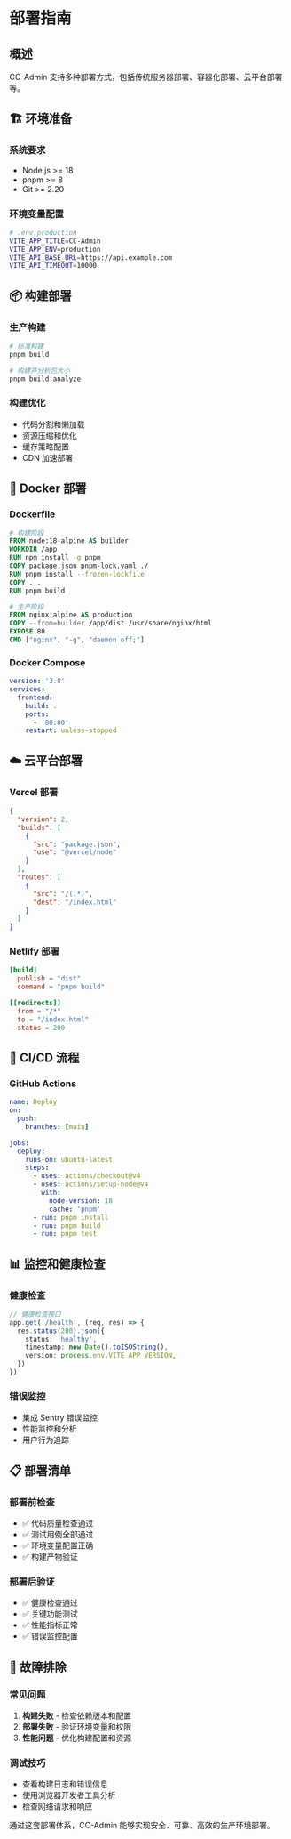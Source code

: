 <!--
  @copyright Copyright (c) 2025 chichuang
  @license MIT
  @description CC-Admin 企业级后台管理框架 - deployment-guide
  本文件为 chichuang 原创，禁止擅自删除署名或用于商业用途。
-->

# 部署指南

## 概述

CC-Admin 支持多种部署方式，包括传统服务器部署、容器化部署、云平台部署等。

## 🏗️ 环境准备

### 系统要求

- Node.js >= 18
- pnpm >= 8
- Git >= 2.20

### 环境变量配置

```bash
# .env.production
VITE_APP_TITLE=CC-Admin
VITE_APP_ENV=production
VITE_API_BASE_URL=https://api.example.com
VITE_API_TIMEOUT=10000
```

## 📦 构建部署

### 生产构建

```bash
# 标准构建
pnpm build

# 构建并分析包大小
pnpm build:analyze
```

### 构建优化

- 代码分割和懒加载
- 资源压缩和优化
- 缓存策略配置
- CDN 加速部署

## 🐳 Docker 部署

### Dockerfile

```dockerfile
# 构建阶段
FROM node:18-alpine AS builder
WORKDIR /app
RUN npm install -g pnpm
COPY package.json pnpm-lock.yaml ./
RUN pnpm install --frozen-lockfile
COPY . .
RUN pnpm build

# 生产阶段
FROM nginx:alpine AS production
COPY --from=builder /app/dist /usr/share/nginx/html
EXPOSE 80
CMD ["nginx", "-g", "daemon off;"]
```

### Docker Compose

```yaml
version: '3.8'
services:
  frontend:
    build: .
    ports:
      - '80:80'
    restart: unless-stopped
```

## ☁️ 云平台部署

### Vercel 部署

```json
{
  "version": 2,
  "builds": [
    {
      "src": "package.json",
      "use": "@vercel/node"
    }
  ],
  "routes": [
    {
      "src": "/(.*)",
      "dest": "/index.html"
    }
  ]
}
```

### Netlify 部署

```toml
[build]
  publish = "dist"
  command = "pnpm build"

[[redirects]]
  from = "/*"
  to = "/index.html"
  status = 200
```

## 🚀 CI/CD 流程

### GitHub Actions

```yaml
name: Deploy
on:
  push:
    branches: [main]

jobs:
  deploy:
    runs-on: ubuntu-latest
    steps:
      - uses: actions/checkout@v4
      - uses: actions/setup-node@v4
        with:
          node-version: 18
          cache: 'pnpm'
      - run: pnpm install
      - run: pnpm build
      - run: pnpm test
```

## 📊 监控和健康检查

### 健康检查

```typescript
// 健康检查接口
app.get('/health', (req, res) => {
  res.status(200).json({
    status: 'healthy',
    timestamp: new Date().toISOString(),
    version: process.env.VITE_APP_VERSION,
  })
})
```

### 错误监控

- 集成 Sentry 错误监控
- 性能监控和分析
- 用户行为追踪

## 📋 部署清单

### 部署前检查

- ✅ 代码质量检查通过
- ✅ 测试用例全部通过
- ✅ 环境变量配置正确
- ✅ 构建产物验证

### 部署后验证

- ✅ 健康检查通过
- ✅ 关键功能测试
- ✅ 性能指标正常
- ✅ 错误监控配置

## 🔧 故障排除

### 常见问题

1. **构建失败** - 检查依赖版本和配置
2. **部署失败** - 验证环境变量和权限
3. **性能问题** - 优化构建配置和资源

### 调试技巧

- 查看构建日志和错误信息
- 使用浏览器开发者工具分析
- 检查网络请求和响应

通过这套部署体系，CC-Admin 能够实现安全、可靠、高效的生产环境部署。
